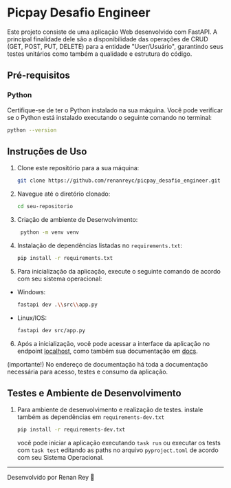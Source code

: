 # Picpay Desafio Engineer

Este projeto consiste de uma aplicação Web desenvolvido com FastAPI. A principal finalidade dele são a disponibilidade das operações de CRUD (GET, POST, PUT, DELETE) para a entidade "User/Usuário", garantindo seus testes unitários como também a qualidade e estrutura do código.

## Pré-requisitos

### Python

Certifique-se de ter o Python instalado na sua máquina. Você pode verificar se o Python está instalado executando o seguinte comando no terminal:

```bash
python --version
```

## Instruções de Uso

1. Clone este repositório para a sua máquina:

   ```bash
   git clone https://github.com/renanreyc/picpay_desafio_engineer.git
   ```
2. Navegue até o diretório clonado:

    ```bash
    cd seu-repositorio
    ```

3. Criação de ambiente de Desenvolvimento:
   ```bash
    python -m venv venv
    ```

4. Instalação de dependências listadas no `requirements.txt`:

    ```bash
    pip install -r requirements.txt
    ```

5. Para inicialização da aplicação, execute o seguinte comando de acordo com seu sistema operacional:

- Windows:
    ```bash
    fastapi dev .\\src\\app.py
    ```
- Linux/IOS:
    ```bash
    fastapi dev src/app.py
    ```

6. Após a inicialização, você pode acessar a interface da aplicação no endpoint  [localhost](http://127.0.0.1:8000), como também sua documentação em [docs](http://127.0.0.1:8000/docs).

(importante!) No endereço de documentação há toda a documentação necessária para acesso, testes e consumo da aplicação.

## Testes e Ambiente de Desenvolvimento

1. Para ambiente de desenvolvimento e realização de testes. instale também as dependências em `requirements-dev.txt`

    ```bash
    pip install -r requirements-dev.txt
    ```

    você pode iniciar a aplicação executando `task run` ou executar os tests com `task test` editando as paths no arquivo `pyproject.toml` de acordo com seu Sistema Operacional.

---


Desenvolvido por Renan Rey :lobster:
